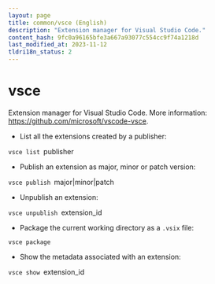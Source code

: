 ```yaml
---
layout: page
title: common/vsce (English)
description: "Extension manager for Visual Studio Code."
content_hash: 9fc0a96165bfe3a667a93077c554cc9f74a1218d
last_modified_at: 2023-11-12
tldri18n_status: 2
---
```

# vsce

Extension manager for Visual Studio Code.
More information: <https://github.com/microsoft/vscode-vsce>.

- List all the extensions created by a publisher:

`vsce list `<span class="tldr-var badge badge-pill bg-dark-lm bg-white-dm text-white-lm text-dark-dm font-weight-bold">publisher</span>

- Publish an extension as major, minor or patch version:

`vsce publish `<span class="tldr-var badge badge-pill bg-dark-lm bg-white-dm text-white-lm text-dark-dm font-weight-bold">major|minor|patch</span>

- Unpublish an extension:

`vsce unpublish `<span class="tldr-var badge badge-pill bg-dark-lm bg-white-dm text-white-lm text-dark-dm font-weight-bold">extension_id</span>

- Package the current working directory as a `.vsix` file:

`vsce package`

- Show the metadata associated with an extension:

`vsce show `<span class="tldr-var badge badge-pill bg-dark-lm bg-white-dm text-white-lm text-dark-dm font-weight-bold">extension_id</span>
